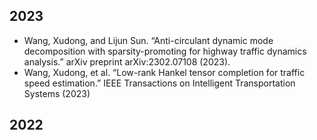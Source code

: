

## 2023 

- Wang, Xudong, and Lijun Sun. “Anti-circulant dynamic mode decomposition with sparsity-promoting for highway traffic dynamics analysis.” arXiv preprint arXiv:2302.07108 (2023). 
- Wang, Xudong, et al. “Low-rank Hankel tensor completion for traffic speed estimation.” IEEE Transactions on Intelligent Transportation Systems (2023)


## 2022


